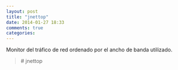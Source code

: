 ```yaml
---
layout: post
title: "jnettop"
date: 2014-01-27 18:33
comments: true
categories: 
---
```

Monitor del tráfico de red ordenado por el ancho de banda utilizado.

>\# jnettop

